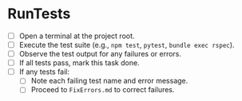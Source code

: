 <!-- RunTests.md -->
# RunTests

- [ ] Open a terminal at the project root.
- [ ] Execute the test suite (e.g., `npm test`, `pytest`, `bundle exec rspec`).
- [ ] Observe the test output for any failures or errors.
- [ ] If all tests pass, mark this task done.
- [ ] If any tests fail:
  - [ ] Note each failing test name and error message.
  - [ ] Proceed to `FixErrors.md` to correct failures.
